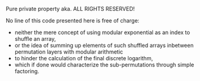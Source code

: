 Pure private property aka. ALL RIGHTS RESERVED!

No line of this code presented here is free of charge:
* neither the mere concept of using modular exponential as an index to shuffle an array,
* or the idea of summing up elements of such shuffled arrays inbetween permutation layers with modular arithmetic
* to hinder the calculation of the final discrete logarithm,
* which if done would characterize the sub-permutations through simple factoring. 
